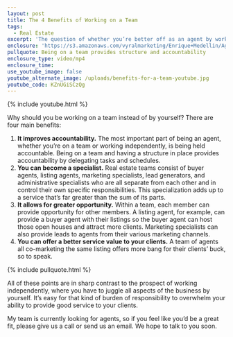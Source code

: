 ```yaml
---
layout: post
title: The 4 Benefits of Working on a Team
tags:
  - Real Estate
excerpt: 'The question of whether you’re better off as an agent by working independently or with a team is an easy one to answer if you examine the benefits a team provides. Most importantly, a team improves accountability.'
enclosure: 'https://s3.amazonaws.com/vyralmarketing/Enrique+Medellin/Agent+Hype-+Why+work+for+a+team+rather+than+flying+solo.mp4'
pullquote: Being on a team provides structure and accountability
enclosure_type: video/mp4
enclosure_time:
use_youtube_image: false
youtube_alternate_image: /uploads/benefits-for-a-team-youtube.jpg
youtube_code: KZnUGiSCzQg
---
```


{% include youtube.html %}

Why should you be working on a team instead of by yourself? There are four main benefits:

1. **It improves accountability.** The most important part of being an agent, whether you’re on a team or working independently, is being held accountable. Being on a team and having a structure in place provides accountability by delegating tasks and schedules.
2. **You can become a specialist.** Real estate teams consist of buyer agents, listing agents, marketing specialists, lead generators, and administrative specialists who are all separate from each other and in control their own specific responsibilities. This specialization adds up to a service that’s far greater than the sum of its parts.
3. **It allows for greater opportunity.** Within a team, each member can provide opportunity for other members. A listing agent, for example, can provide a buyer agent with their listings so the buyer agent can host those open houses and attract more clients. Marketing specialists can also provide leads to agents from their various marketing channels.
4. **You can offer a better service value to your clients.** A team of agents all co-marketing the same listing offers more bang for their clients’ buck, so to speak.

{% include pullquote.html %}

All of these points are in sharp contrast to the prospect of working independently, where you have to juggle all aspects of the business by yourself. It’s easy for that kind of burden of responsibility to overwhelm your ability to provide good service to your clients.

My team is currently looking for agents, so if you feel like you’d be a great fit, please give us a call or send us an email. We hope to talk to you soon.
